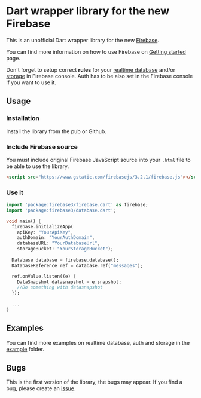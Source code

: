 # Dart wrapper library for the new Firebase

This is an unofficial Dart wrapper library for the new [Firebase](https://firebase.google.com). 

You can find more information on how to use Firebase on [Getting started](https://firebase.google.com/docs/web/setup) page.

Don't forget to setup correct **rules** for your [realtime database](https://firebase.google.com/docs/database/security/) and/or [storage](https://firebase.google.com/docs/storage/security/) in Firebase console. 
Auth has to be also set in the Firebase console if you want to use it.

## Usage

### Installation

Install the library from the pub or Github.

### Include Firebase source

You must include original Firebase JavaScript source into your `.html` file to be able to use the library.

```html
<script src="https://www.gstatic.com/firebasejs/3.2.1/firebase.js"></script>
```

### Use it

```dart
import 'package:firebase3/firebase.dart' as firebase;
import 'package:firebase3/database.dart';

void main() {
  firebase.initializeApp(
    apiKey: "YourApiKey",
    authDomain: "YourAuthDomain",
    databaseURL: "YourDatabaseUrl",
    storageBucket: "YourStorageBucket");
    
  Database database = firebase.database();
  DatabaseReference ref = database.ref("messages");  

  ref.onValue.listen((e) {
    DataSnapshot datasnapshot = e.snapshot;
    //Do something with datasnapshot
  });
  
  ...
}
```

## Examples

You can find more examples on realtime database, auth and storage in the [example](https://github.com/Janamou/firebase3-dart/tree/master/example) folder.

## Bugs

This is the first version of the library, the bugs may appear. If you find a bug, please create an [issue](https://github.com/Janamou/firebase3-dart/issues).

